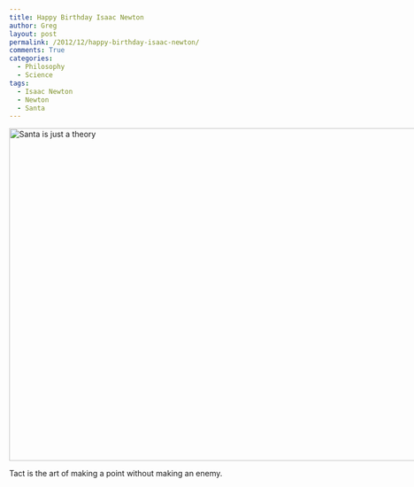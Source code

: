 ```yaml
---
title: Happy Birthday Isaac Newton
author: Greg
layout: post
permalink: /2012/12/happy-birthday-isaac-newton/
comments: True
categories:
  - Philosophy
  - Science
tags:
  - Isaac Newton
  - Newton
  - Santa
---
```

<div id="attachment_1235" style="width: 807px" class="wp-caption alignnone">
  <a href="http://gregology.net/?attachment_id=1235" rel="attachment wp-att-1235"><img class="size-full wp-image-1235" alt="Santa is just a theory" src="http://gregology.net/wp-content/uploads/2012/12/Santatheorysmall.jpg" width="797" height="601" /></a>
  
  <p class="wp-caption-text">
    Tact is the art of making a point without making an enemy.
  </p>
</div>